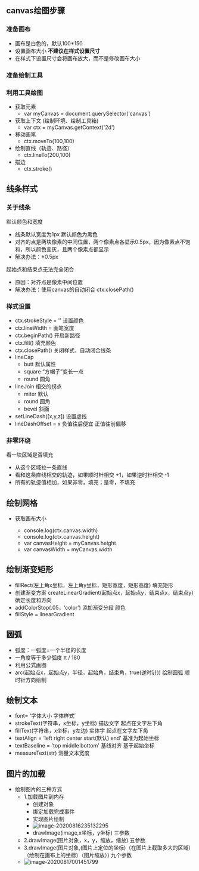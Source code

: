 ## canvas绘图步骤

### 准备画布

- 画布是白色的，默认100*150
- 设置画布大小  **不建议在样式设置尺寸**
- 在样式下设置尺寸会将画布放大，而不是修改画布大小

### 准备绘制工具

### 利用工具绘图

- 获取元素
  - var myCanvas = document.querySelector('canvas')
- 获取上下文 (绘制环境、绘制工具箱)
  - var ctx = myCanvas.getContext('2d')
- 移动画笔
  - ctx.moveTo(100,100)
- 绘制直线（轨迹、路径）
  - ctx.lineTo(200,100)
- 描边
  - ctx.stroke()

## 线条样式

### 关于线条

默认颜色和宽度

- 线条默认宽度为1px  默认颜色为黑色
- 对齐的点是两块像素的中间位置，两个像素点各显示0.5px，因为像素点不饱和，所以颜色变灰，且两个像素点都显示
- 解决办法：±0.5px

起始点和结束点无法完全闭合

- 原因：对齐点是像素中间位置
- 解决办法：使用canvas的自动闭合  ctx.closePath()

### 样式设置

- ctx.strokeStyle = ''  设置颜色
- ctx.lineWidth =    画笔宽度
- ctx.beginPath()   开启新路径
- ctx.fill()   填充颜色
- ctx.closePath()  关闭样式，自动闭合线条
- lineCap
  - butt  默认属性
  - square  “方帽子”变长一点
  - round  圆角
- lineJoin  相交的拐点
  - miter  默认
  - round  圆角
  - bevel  斜面
- setLineDash([x,y,z])   设置虚线
- lineDashOffset = x    负值往后便宜 正值往前偏移

### 非零环绕

看一块区域是否填充

- 从这个区域拉一条直线
- 看和这条直线相交的轨迹，如果顺时针相交 +1，如果逆时针相交 -1
- 所有的轨迹值相加，如果非零，填充；是零，不填充

## 绘制网格

- 获取画布大小

  -  console.log(ctx.canvas.width)
  - console.log(ctx.canvas.height)
  - var canvasHeight = myCanvas.height
  - var canvasWidth = myCanvas.width

  

## 绘制渐变矩形

- fillRect(左上角x坐标，左上角y坐标，矩形宽度，矩形高度)  填充矩形
- 创建渐变方案 createLinearGradient(起始点x，起始点y，结束点x，结束点y)  确定长度和方向
- addColorStop(.05，‘color’)  添加渐变分段 颜色
- fillStyle = linearGradient

## 圆弧

- 弧度：一弧度=一个半径的长度
- 一角度等于多少弧度 π / 180
- 利用公式画图
- arc(起始点x，起始点y，半径，起始角，结束角，true(逆时针))  绘制圆弧  顺时针方向绘制

## 绘制文本

- font= ‘字体大小  字体样式’
- strokeText(字符串，x坐标，y坐标)  描边文字 起点在文字左下角
- fillText(字符串，x坐标，y左边)  实体字  起点在文字左下角
- textAlign = ‘left right center start(默认) end’  基准为起始坐标
- textBaseline = 'top middle bottom'  基线对齐  基于起始坐标
- measureText(str)  测量文本宽度

## 图片的加载

- 绘制图片的三种方式
  - 1.加载图片到内存
    - 创建对象
    - 绑定加载完成事件
    - 实现图片绘制
    - ![image-20200816235132295](E:\大二下学习文件\莞青\前端学习\Typora图片\image-20200816235132295.png)
    - drawImage(image,x坐标，y坐标)  三参数
  - 2.drawImage(图片对象，x，y，缩放，缩放)  五参数
  - 3.drawImage(图片对象,(图片上定位的坐标)（在图片上截取多大的区域）（绘制在画布上的坐标）（图片缩放）) 九个参数
  - ![image-20200817001451799](E:\大二下学习文件\莞青\前端学习\Typora图片\image-20200817001451799.png)